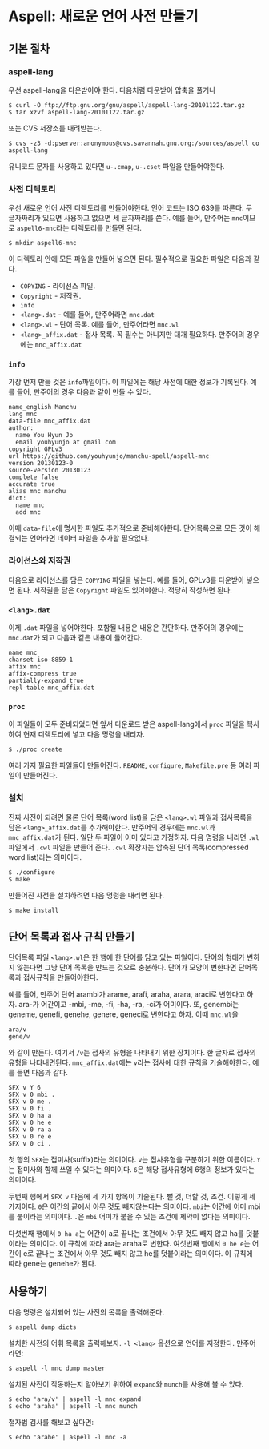 Aspell: 새로운 언어 사전 만들기
================================


기본 절차
--------------------------------

### aspell-lang

우선 aspell-lang을 다운받아야 한다. 다음처럼 다운받아 압축을 풀거나

    $ curl -O ftp://ftp.gnu.org/gnu/aspell/aspell-lang-20101122.tar.gz
    $ tar xzvf aspell-lang-20101122.tar.gz

또는 CVS 저장소를 내려받는다.

    $ cvs -z3 -d:pserver:anonymous@cvs.savannah.gnu.org:/sources/aspell co aspell-lang

유니코드 문자를 사용하고 있다면 `u-.cmap`, `u-.cset` 파일을 만들어야한다.


### 사전 디렉토리

우선 새로운 언어 사전 디렉토리를 만들어야한다. 언어 코드는 ISO 639를 따른다. 두
글자짜리가 있으면 사용하고 없으면 세 글자짜리를 쓴다. 예를 들어, 만주어는
`mnc`이므로 `aspell6-mnc`라는 디렉토리를 만들면 된다.

    $ mkdir aspell6-mnc

이 디렉토리 안에 모든 파일을 만들어 넣으면 된다. 필수적으로 필요한 파일은 다음과 같다.

* `COPYING` - 라이선스 파일. 
* `Copyright` - 저작권.
* `info` 
* `<lang>.dat` - 예를 들어, 만주어라면 `mnc.dat`
* `<lang>.wl` - 단어 목록. 예를 들어, 만주어라면 `mnc.wl`
* `<lang>_affix.dat` - 접사 목록. 꼭 필수는 아니지만 대개 필요하다. 만주어의 경우에는 `mnc_affix.dat`

### `info`

가장 먼저 만들 것은 `info`파일이다.  이 파일에는 해당 사전에 대한 정보가 기록된다. 예를 들어, 만주어의 경우 다음과 같이 만들 수 있다.

    name_english Manchu
    lang mnc
    data-file mnc_affix.dat
    author:
      name You Hyun Jo
      email youhyunjo at gmail com
    copyright GPLv3
    url https://github.com/youhyunjo/manchu-spell/aspell-mnc
    version 20130123-0
    source-version 20130123
    complete false
    accurate true
    alias mnc manchu
    dict:
      name mnc
      add mnc

이때 `data-file`에 명시한 파일도 추가적으로 준비해야한다. 단어목록으로 모든 것이 해결되는 언어라면 데이터 파일을 추가할 필요없다.


### 라이선스와 저작권

다음으로 라이선스를 담은 `COPYING` 파일을 넣는다. 예를 들어, GPLv3를 다운받아 넣으면 된다. 
저작권을 담은 `Copyright` 파일도 있어야한다. 적당히 작성하면 된다.

### `<lang>.dat`

이제 `.dat` 파일을 넣어야한다. 포함될 내용은 내용은 간단하다. 만주어의 경우에는
`mnc.dat`가 되고 다음과 같은 내용이 들어간다.

    name mnc
    charset iso-8859-1
    affix mnc
    affix-compress true
    partially-expand true
    repl-table mnc_affix.dat


### `proc`

이 파일들이 모두 준비되었다면 앞서 다운로드 받은 aspell-lang에서 `proc` 파일을
복사하여 현재 디렉토리에 넣고 다음 명령을 내리자.

    $ ./proc create

여러 가지 필요한 파일들이 만들어진다. `README`, `configure`, `Makefile.pre` 등
여러 파일이 만들어진다.


### 설치

진짜 사전이 되려면 물론 단어 목록(word list)을 담은 `<lang>.wl` 파일과
접사목록을 담은 `<lang>_affix.dat`를 추가해야한다. 만주어의 경우에는 `mnc.wl`과
`mnc_affix.dat`가 된다. 일단 두 파일이 이미 있다고 가정하자. 다음 명령을 내리면
`.wl` 파일에서 `.cwl` 파일을 만들어 준다. `.cwl` 확장자는 압축된 단어
목록(compressed word list)라는 의미이다.

    $ ./configure
    $ make

만들어진 사전을 설치하려면 다음 명령을 내리면 된다.

    $ make install




단어 목록과 접사 규칙 만들기
--------------------------------

단어목록 파일 `<lang>.wl`은 한 행에 한 단어를 담고 있는 파일이다. 단어의 형태가
변하지 않는다면 그냥 단어 목록을 만드는 것으로 충분하다. 단어가 모양이 변한다면
단어목록과 접사규칙을 만들어야한다.


예를 들어, 만주어 단어 arambi가 arame, arafi, araha, arara, araci로 변한다고
하자. ara-가 어간이고 -mbi, -me, -fi, -ha, -ra, -ci가 어미이다. 또, genembi는
geneme, genefi, genehe, genere, geneci로 변한다고 하자. 이때 `mnc.wl`을

    ara/v
    gene/v

와 같이 만든다. 여기서 `/v`는 접사의 유형을 나타내기 위한 장치이다. 한 글자로
접사의 유형을 나타내면된다. `mnc_affix.dat`에는 `v`라는 접사에 대한 규칙을
기술해야한다. 예를 들면 다음과 같다.

    SFX v Y 6
    SFX v 0 mbi .
    SFX v 0 me .
    SFX v 0 fi .
    SFX v 0 ha a
    SFX v 0 he e
    SFX v 0 ra a
    SFX v 0 re e
    SFX v 0 ci .

첫 행의 `SFX`는 접미사(suffix)라는 의미이다. `v`는 접사유형을 구분하기 위한
이름이다. `Y`는 접미사와 함께 쓰일 수 있다는 의미이다. `6`은 해당 접사유형에
6행의 정보가 있다는 의미이다.

두번째 행에서 `SFX v` 다음에 세 가지 항목이 기술된다. 뺄 것, 더할 것, 조건.
이렇게 세가지이다. `0`은 어간의 끝에서 아무 것도 빼지않는다는 의미이다. `mbi`는
어간에 어미 mbi를 붙이라는 의미이다. `.`은 `mbi` 어미가 붙을 수 있는 조건에
제약이 없다는 의미이다.

다섯번째 행에서 `0 ha a`는 어간이 a로 끝나는 조건에서 아무 것도 빼지 않고 ha를
덧붙이라는 의미이다. 이 규칙에 따라 ara는 araha로 변한다. 여섯번째 행에서 `0
he e`는 어간이 e로 끝나는 조건에서 아무 것도 빼지 않고 he를 덧붙이라는
의미이다. 이 규칙에 따라 gene는 genehe가 된다.


사용하기
--------------------------------

다음 명령은 설치되어 있는 사전의 목록을 출력해준다. 

    $ aspell dump dicts

설치한 사전의 어휘 목록을 출력해보자. `-l <lang>` 옵션으로 언어를 지정한다. 만주어라면:

    $ aspell -l mnc dump master

설치된 사전이 작동하는지 알아보기 위하여 `expand`와 `munch`를 사용해 볼 수 있다.

    $ echo 'ara/v' | aspell -l mnc expand 
    $ echo 'araha' | aspell -l mnc munch

철자법 검사를 해보고 싶다면:

    $ echo 'arahe' | aspell -l mnc -a


